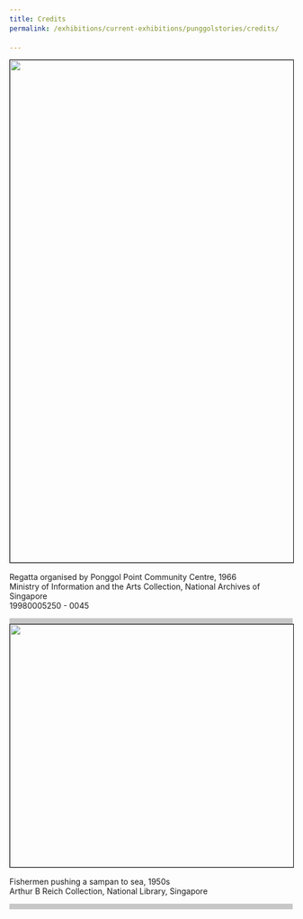 ```yaml
---
title: Credits
permalink: /exhibitions/current-exhibitions/punggolstories/credits/

---
```


<div class="container__credits" style="margin-bottom: 10px;">
    <div class="row">
        <div class="col is-one-thirds">
            <img srcset="/images/event-images/punggol-stories/1a_400w.jpg 400w, /images/event-images/punggol-stories/1a_1000w.jpg 1000w" sizes="(max-width: 500px) 40vw, 100vw" height="894" width="1000" src="/images/event-images/punggol-stories/1a_400w.jpg" style="border: 1px solid #000;">
        </div>
        <div class="col is-two-thirds">
            <p>Regatta organised by Ponggol Point Community Centre, 1966<br>
                Ministry of Information and the Arts Collection, National Archives of Singapore<br>
                19980005250 - 0045
            </p>
        </div>
    </div>
</div>

<div class="container__exh__break padding">
    <div class="row">
        <div class="col is-2-tablet is-2-mobile" style="padding: 5px 0; background-color: #c7c7c7;">
        </div>
    </div>
</div>

<div class="container__credits" style="margin-bottom: 10px;">
    <div class="row">
        <div class="col is-one-thirds">
            <img srcset="/images/event-images/punggol-stories/1b_400w.jpg 400w, /images/event-images/punggol-stories/1b_650w.jpg 1000w" sizes="(max-width: 500px) 40vw, 65vw" height="432" width="1000" src="/images/event-images/punggol-stories/1b_400w.jpg" style="border: 1px solid #000;">
        </div>
        <div class="col is-two-thirds">
            <p>Fishermen pushing a sampan to sea, 1950s<br>
                Arthur B Reich Collection, National Library, Singapore
            </p>
        </div>
    </div>
</div>

<div class="container__exh__break padding">
    <div class="row">
        <div class="col is-2-tablet is-2-mobile" style="padding: 5px 0; background-color: #c7c7c7;">
        </div>
    </div>
</div>

<!--
<div class="container__credits">
    <div class="row">
        <div class="col is-5">
            <img srcset="/images/event-images/punggol-stories/1a_400w.jpg 400w, /images/event-images/punggol-stories/1a_1000w.jpg 1000w" sizes="(max-width: 500px) 40vw, 100vw" height="894" width="1000" src="/images/event-images/punggol-stories/1a_400w.jpg">
            <p>Regatta organised by Ponggol Point Community Centre, 1966<br>
                Ministry of Information and the Arts Collection, National Archives of Singapore<br>
                19980005250 - 0045
            </p>
        </div>
        <div class="col is-1" style="padding: 5px 0; background-color: #efefef;">
        </div>
        <div class="col is-5">
            <img srcset="/images/event-images/punggol-stories/1b_400w.jpg 400w, /images/event-images/punggol-stories/1b_650w.jpg 1000w" sizes="(max-width: 500px) 40vw, 65vw" height="432" width="1000" src="/images/event-images/punggol-stories/1b_400w.jpg">
            <p>Fishermen pushing a sampan to sea, 1950s<br>
                Arthur B Reich Collection, National Library, Singapore
            </p>
        </div>
    </div>
</div>
-->
